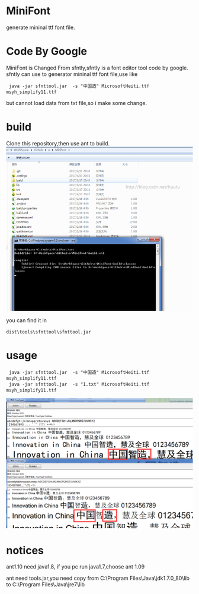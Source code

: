 # MiniFont
generate mininal ttf font file.

# Code By Google
MiniFont is Changed From sfntly,sfntly is a font editor tool code by google.
sfntly can use to generator mininal ttf font file,use like 
```
 java -jar sfnttool.jar  -s "中国造" MicrosoftHeiti.ttf msyh_simplify11.ttf
```

but cannot load data from txt file,so i make some change.

# build
Clone this repository,then use ant to build.
![image](https://github.com/ThisisGame/MiniFont/blob/master/doc/1.png)

you can find it in
```
dist\tools\sfnttool\sfnttool.jar
```


# usage
```
 java -jar sfnttool.jar  -s "中国造" MicrosoftHeiti.ttf msyh_simplify11.ttf
 java -jar sfnttool.jar  -s "1.txt" MicrosoftHeiti.ttf msyh_simplify11.ttf
```

![image](https://github.com/ThisisGame/MiniFont/blob/master/doc/2.png)


# notices
ant1.10 need java1.8, if you pc run java1.7,choose ant 1.09

ant need tools.jar,you need copy from C:\Program Files\Java\jdk1.7.0_80\lib to C:\Program Files\Java\jre7\lib

